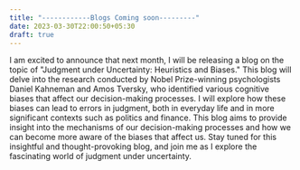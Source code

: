 ```yaml
---
title: "------------Blogs Coming soon---------"
date: 2023-03-30T22:00:50+05:30
draft: true
---
```


I am excited to announce that next month, I will be releasing a blog on the topic of "Judgment under Uncertainty: Heuristics and Biases." This blog will delve into the research conducted by Nobel Prize-winning psychologists Daniel Kahneman and Amos Tversky, who identified various cognitive biases that affect our decision-making processes. I will explore how these biases can lead to errors in judgment, both in everyday life and in more significant contexts such as politics and finance. This blog aims to provide insight into the mechanisms of our decision-making processes and how we can become more aware of the biases that affect us. Stay tuned for this insightful and thought-provoking blog, and join me as I explore the fascinating world of judgment under uncertainty.